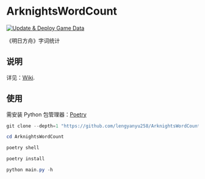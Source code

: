 # ArknightsWordCount

[![Update & Deploy Game Data](https://github.com/lengyanyu258/ArknightsWordCount/actions/workflows/update.yaml/badge.svg)](https://github.com/lengyanyu258/ArknightsWordCount/actions/workflows/update.yaml)

《明日方舟》字词统计

## 说明

详见：[Wiki](https://github.com/lengyanyu258/ArknightsWordCount/wiki).

## 使用

需安装 Python 包管理器：[Poetry](https://python-poetry.org/docs/#installation)

```powershell
git clone --depth=1 "https://github.com/lengyanyu258/ArknightsWordCount.git"

cd ArknightsWordCount

poetry shell

poetry install

python main.py -h
```
